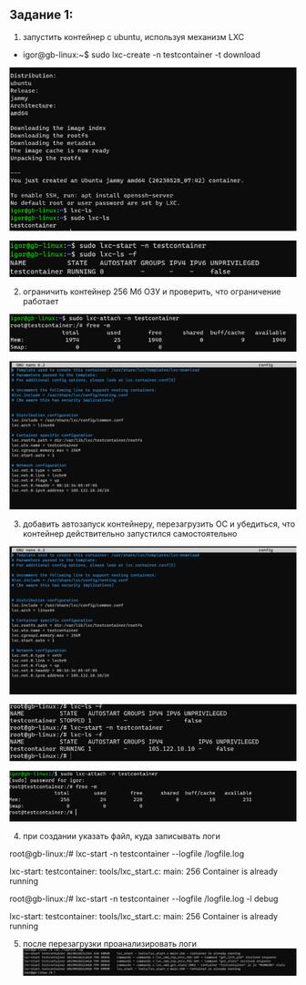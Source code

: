 ## Задание 1:
1. запустить контейнер с ubuntu, используя механизм LXC

* igor@gb-linux:~$ sudo lxc-create -n testcontainer -t download

![](./img1.png)

![](./img2.png)

2. ограничить контейнер 256 Мб ОЗУ и проверить, что ограничение работает

![](./img3.png)

![](./img4.png)



3. добавить автозапуск контейнеру, перезагрузить ОС и убедиться, что контейнер действительно запустился самостоятельно

![](./img4.png)

![](./img5.png)

![](./img7.png)


4. при создании указать файл, куда записывать логи

root@gb-linux:/# lxc-start -n testcontainer --logfile /logfile.log

lxc-start: testcontainer: tools/lxc_start.c: main: 256 Container is already running

root@gb-linux:/# lxc-start -n testcontainer --logfile /logfile.log -l debug

lxc-start: testcontainer: tools/lxc_start.c: main: 256 Container is already running

5. после перезагрузки проанализировать логи
![](./img6.png)
